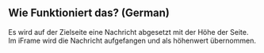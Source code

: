 ## Wie Funktioniert das? (German)
Es wird auf der Zielseite eine Nachricht abgesetzt mit der Höhe der Seite. 
Im iFrame wird die Nachricht aufgefangen und als höhenwert übernommen.
